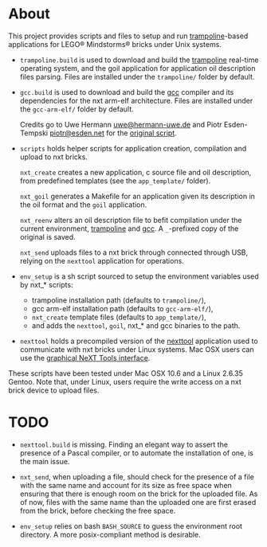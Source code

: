 About
=====

This project provides scripts and files to setup and run [trampoline][]-based
applications for LEGO&reg; Mindstorms&reg; bricks under Unix systems.

* `trampoline.build` is used to download and build the [trampoline][] real-time
	operating system, and the goil application for application oil description files
	parsing. Files are installed under the `trampoline/` folder by default.

* `gcc.build` is used to download and build the [gcc][] compiler and its
	dependencies for the nxt arm-elf architecture. Files are installed under the
	`gcc-arm-elf/` folder by default.

	Credits go to Uwe Hermann <uwe@hermann-uwe.de> and Piotr Esden-Tempski
	<piotr@esden.net> for the [original script][1].

* `scripts` holds helper scripts for application creation, compilation and
	upload to nxt bricks.

	`nxt_create` creates a new application, c source file and oil description,
	from predefined templates (see the `app_template/` folder).
	
	`nxt_goil` generates a Makefile for an application given its description in
	the oil format and the `goil` application. 

	`nxt_reenv` alters an oil description file to befit compilation under the
	current environment, [trampoline][] and [gcc][]. A `_`-prefixed copy of the
	original is saved.

	`nxt_send` uploads files to a nxt brick through connected through USB, relying
	on the `nexttool` application for operations.

* `env_setup` is a sh script sourced to setup the environment variables used by
	nxt_* scripts:
	+ trampoline installation path (defaults to `trampoline/`),
	+ gcc arm-elf installation path (defaults to `gcc-arm-elf/`),
	+ `nxt_create` template files (defaults to `app_template/`),
	+ and adds the `nexttool`, `goil`, nxt_* and gcc binaries to the path.

* `nexttool` holds a precompiled version of the [nexttool][] application used to
	communicate with nxt bricks under Linux systems. Mac OSX users can use the
	[graphical NeXT Tools
	interface](http://bricxcc.sourceforge.net/utilities.html).

These scripts have been tested under Mac OSX 10.6 and a Linux 2.6.35 Gentoo.
Note that, under Linux, users require the write access on a nxt brick device to
upload files.

TODO
====

* `nexttool.build` is missing. Finding an elegant way to assert the presence of
	a Pascal compiler, or to automate the installation of one, is the main issue.

* `nxt_send`, when uploading a file, should check for the presence of a file
	with the same name and account for its size as free space when ensuring that
	there is enough room on the brick for the uploaded file. As of now, files with
	the same name than the uploaded one are first erased from the brick, before
	checking the free space.

* `env_setup` relies on bash `BASH_SOURCE` to guess the environment root
  directory. A more posix-compliant method is desirable.


[trampoline]: http://trampoline.rts-software.org/
	"Trampoline open-source real-time operating system." 

[gcc]: http://gcc.gnu.org/

[nexttool]: http://bricxcc.sourceforge.net/

[1]: https://github.com/esden/summon-arm-toolchain
